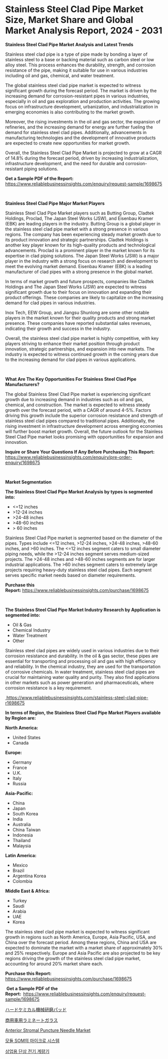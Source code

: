 <p><h1>Stainless Steel Clad Pipe Market Size, Market Share and Global Market Analysis Report, 2024 - 2031</h1></p><p><strong>Stainless Steel Clad Pipe Market Analysis and Latest Trends</strong></p>
<p><p>Stainless steel clad pipe is a type of pipe made by bonding a layer of stainless steel to a base or backing material such as carbon steel or low alloy steel. This process enhances the durability, strength, and corrosion resistance of the pipe, making it suitable for use in various industries including oil and gas, chemical, and water treatment.</p><p>The global stainless steel clad pipe market is expected to witness significant growth during the forecast period. The market is driven by the increasing demand for corrosion-resistant pipes in various industries, especially in oil and gas exploration and production activities. The growing focus on infrastructure development, urbanization, and industrialization in emerging economies is also contributing to the market growth.</p><p>Moreover, the rising investments in the oil and gas sector, the expansion of refineries, and the increasing demand for energy are further fueling the demand for stainless steel clad pipes. Additionally, advancements in manufacturing technologies and the development of innovative products are expected to create new opportunities for market growth.</p><p>Overall, the Stainless Steel Clad Pipe Market is projected to grow at a CAGR of 14.8% during the forecast period, driven by increasing industrialization, infrastructure development, and the need for durable and corrosion-resistant piping solutions.</p></p>
<p><strong>Get a Sample PDF of the Report:&nbsp;</strong> <a href="https://www.reliablebusinessinsights.com/enquiry/request-sample/1698675">https://www.reliablebusinessinsights.com/enquiry/request-sample/1698675</a></p>
<p>&nbsp;</p>
<p><strong>Stainless Steel Clad Pipe Major Market Players</strong></p>
<p><p>Stainless Steel Clad Pipe Market players such as Butting Group, Cladtek Holdings, Proclad, The Japan Steel Works (JSW), and Eisenbau Kramer (EBK) are leading players in the industry. Butting Group is a global player in the stainless steel clad pipe market with a strong presence in various regions. The company has been experiencing steady market growth due to its product innovation and strategic partnerships. Cladtek Holdings is another key player known for its high-quality products and technological advancements. Proclad is a prominent player in the market known for its expertise in clad piping solutions. The Japan Steel Works (JSW) is a major player in the industry with a strong focus on research and development to meet the evolving market demand. Eisenbau Kramer (EBK) is a leading manufacturer of clad pipes with a strong presence in the global market. </p><p>In terms of market growth and future prospects, companies like Cladtek Holdings and The Japan Steel Works (JSW) are expected to witness significant growth due to their focus on innovation and expanding their product offerings. These companies are likely to capitalize on the increasing demand for clad pipes in various industries. </p><p>Inox Tech, EEW Group, and Jiangsu Shunlong are some other notable players in the market known for their quality products and strong market presence. These companies have reported substantial sales revenues, indicating their growth and success in the industry. </p><p>Overall, the stainless steel clad pipe market is highly competitive, with key players striving to enhance their market position through product innovation, strategic partnerships, and expansion into new markets. The industry is expected to witness continued growth in the coming years due to the increasing demand for clad pipes in various applications.</p></p>
<p>&nbsp;</p>
<p><strong>What Are The Key Opportunities For Stainless Steel Clad Pipe Manufacturers?</strong></p>
<p><p>The global Stainless Steel Clad Pipe market is experiencing significant growth due to increasing demand in industries such as oil and gas, chemical, and construction. The market is expected to witness steady growth over the forecast period, with a CAGR of around 4-5%. Factors driving this growth include the superior corrosion resistance and strength of stainless steel clad pipes compared to traditional pipes. Additionally, the rising investment in infrastructure development across emerging economies will further boost market growth. Overall, the future outlook for the Stainless Steel Clad Pipe market looks promising with opportunities for expansion and innovation.</p></p>
<p><strong>Inquire or Share Your Questions If Any Before Purchasing This Report:</strong> <a href="https://www.reliablebusinessinsights.com/enquiry/pre-order-enquiry/1698675">https://www.reliablebusinessinsights.com/enquiry/pre-order-enquiry/1698675</a></p>
<p>&nbsp;</p>
<p><strong>Market Segmentation</strong></p>
<p><strong>The Stainless Steel Clad Pipe Market Analysis by types is segmented into:</strong></p>
<p><ul><li><=12 inches</li><li>>12-24 inches</li><li>>24-48 inches</li><li>>48-60 inches</li><li>> 60 inches</li></ul></p>
<p><p>Stainless Steel Clad Pipe market is segmented based on the diameter of the pipes. Types include <=12 inches, >12-24 inches, >24-48 inches, >48-60 inches, and >60 inches. The <=12 inches segment caters to small diameter piping needs, while the >12-24 inches segment serves medium-sized projects. The >24-48 inches and >48-60 inches segments are for larger industrial applications. The >60 inches segment caters to extremely large projects requiring heavy-duty stainless steel clad pipes. Each segment serves specific market needs based on diameter requirements.</p></p>
<p><strong>Purchase this Report:&nbsp;</strong><a href="https://www.reliablebusinessinsights.com/purchase/1698675">https://www.reliablebusinessinsights.com/purchase/1698675</a></p>
<p>&nbsp;</p>
<p><strong>The Stainless Steel Clad Pipe Market Industry Research by Application is segmented into:</strong></p>
<p><ul><li>Oil & Gas</li><li>Chemical Industry</li><li>Water Treatment</li><li>Other</li></ul></p>
<p><p>Stainless steel clad pipes are widely used in various industries due to their corrosion resistance and durability. In the oil & gas sector, these pipes are essential for transporting and processing oil and gas with high efficiency and reliability. In the chemical industry, they are used for the transportation of corrosive chemicals. In water treatment, stainless steel clad pipes are crucial for maintaining water quality and purity. They also find applications in other markets such as power generation and pharmaceuticals, where corrosion resistance is a key requirement.</p></p>
<p><a href="https://www.reliablebusinessinsights.com/stainless-steel-clad-pipe-r1698675">&nbsp;https://www.reliablebusinessinsights.com/stainless-steel-clad-pipe-r1698675</a></p>
<p><strong>In terms of Region, the Stainless Steel Clad Pipe Market Players available by Region are:</strong></p>
<p>
    <p> <strong> North America: </strong>
        <ul>
            <li>United States</li>
            <li>Canada</li>
        </ul>
        </p> 
    <p> <strong> Europe: </strong>
        <ul>
            <li>Germany</li>
            <li>France</li>
            <li>U.K.</li>
            <li>Italy</li>
            <li>Russia</li>
        </ul>
        </p> 
    <p> <strong> Asia-Pacific: </strong>
        <ul>
            <li>China</li>
            <li>Japan</li>
            <li>South Korea</li>
            <li>India</li>
            <li>Australia</li>
            <li>China Taiwan</li>
            <li>Indonesia</li>
            <li>Thailand</li>
            <li>Malaysia</li>
        </ul>
        </p> 
    <p> <strong> Latin America: </strong>
        <ul>
            <li>Mexico</li>
            <li>Brazil</li>
            <li>Argentina Korea</li>
            <li>Colombia</li>
        </ul>
        </p> 
    <p> <strong> Middle East & Africa: </strong>
        <ul>
            <li>Turkey</li>
            <li>Saudi</li>
            <li>Arabia</li>
            <li>UAE</li>
            <li>Korea</li>
        </ul>
    </p>
    </p>
<p><p>The stainless steel clad pipe market is expected to witness significant growth in regions such as North America, Europe, Asia Pacific, USA, and China over the forecast period. Among these regions, China and USA are expected to dominate the market with a market share of approximately 30% and 25% respectively. Europe and Asia Pacific are also projected to be key regions driving the growth of the stainless steel clad pipe market, accounting for around 20% market share each.</p></p>
<p><strong>Purchase this Report: </strong><a href="https://www.reliablebusinessinsights.com/purchase/1698675">https://www.reliablebusinessinsights.com/purchase/1698675</a></p>
<p>&nbsp;<strong>Get a Sample PDF of the Report:&nbsp;&nbsp;</strong><a href="https://www.reliablebusinessinsights.com/enquiry/request-sample/1698675">https://www.reliablebusinessinsights.com/enquiry/request-sample/1698675</a></p>
<p><strong></strong></p>
<p><p><a href="https://github.com/DayanaRunolfsdottir/Market-Research-Report-List-1/blob/main/5070668124546.md">ハードケミカル機械研磨パッド</a></p><p><a href="https://medium.com/@saigekulas/%E5%95%86%E7%94%A8%E8%BB%8A%E7%94%A8%E3%81%AE%E7%A9%8D%E5%B1%A4%E3%82%AC%E3%83%A9%E3%82%B9%E5%B8%82%E5%A0%B4%E3%81%AF-2031%E5%B9%B4%E3%81%BE%E3%81%A7%E3%81%AE%E5%B8%82%E5%A0%B4%E3%82%B7%E3%82%A7%E3%82%A2-%E3%82%B5%E3%82%A4%E3%82%BA-%E4%BA%88%E6%B8%AC%E3%82%92%E4%B8%AD%E5%BF%83%E3%81%AB%E5%B1%95%E9%96%8B%E3%81%97%E3%81%A6%E3%81%84%E3%81%BE%E3%81%99-519bd1d48a86">商用車用ラミネートガラス</a></p><p><a href="https://github.com/brenzgnarento/Market-Research-Report-List-2/blob/main/anterior-stromal-puncture-needle-market.md">Anterior Stromal Puncture Needle Market</a></p><p><a href="https://github.com/wallacBahrtyinger567686/Market-Research-Report-List-2/blob/main/8997765122562.md">모듈 SOM의 마이크로 시스템</a></p><p><a href="https://medium.com/@aidenreinger/%EC%83%81%EC%97%85%EC%9A%A9-%EB%8B%A8%EC%83%81-%EC%A0%84%EA%B8%B0-%EA%B3%84%EB%9F%89%EA%B8%B0-%EC%8B%9C%EC%9E%A5-%EB%B6%84%EC%84%9D-%EA%B7%B8%EC%9D%98-cagr-%EC%8B%9C%EC%9E%A5-%EC%84%B8%EB%B6%84%ED%99%94-%EB%B0%8F-%EA%B8%80%EB%A1%9C%EB%B2%8C-%EC%82%B0%EC%97%85-%EA%B0%9C%EC%9A%94-2742f8ecb9e4">상업용 단상 전기 계량기</a></p></p>